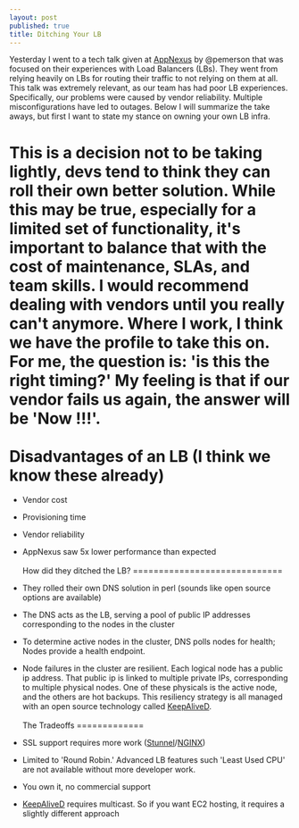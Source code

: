 ```yaml
---
layout: post
published: true
title: Ditching Your LB
---
```


Yesterday I went to a tech talk given at [AppNexus][1] by @pemerson that was focused on their experiences with Load Balancers (LBs). They went from relying heavily on LBs for routing their traffic to not relying on them at all. This talk was extremely relevant, as our team has had poor LB experiences. Specifically, our problems were caused by vendor reliability. Multiple misconfigurations have led to outages. Below I will summarize the take aways, but first I want to state my stance on owning your own LB infra. 

This is a decision not to be taking lightly, devs tend to think they can roll their own better solution. While this may be true, especially for a limited set of functionality, it's important to balance that with the cost of maintenance, SLAs, and team skills. I would recommend dealing with vendors until you really can't anymore. Where I work, I think we have the profile to take this on. For me, the question is: 'is this the right timing?' My feeling is that if our vendor fails us again, the answer will be 'Now !!!'.
<br><br>
Disadvantages of an LB (I think we know these already)
======================================================

* Vendor cost
* Provisioning time
* Vendor reliability
* AppNexus saw 5x lower performance than expected
<br><br>
How did they ditched the LB?
=============================

* They rolled their own DNS solution in perl (sounds like open source  options are available)
* The DNS acts as the LB, serving a pool of public IP addresses corresponding to the nodes in the cluster
* To determine active nodes in the cluster, DNS polls nodes for health; Nodes provide a health endpoint.
* Node failures in the cluster are resilient. Each logical node has a public ip address. That public ip is linked to multiple private IPs, corresponding to multiple physical nodes. One of these physicals is the active node, and the others are hot backups. This resiliency strategy is all managed with an open source technology called [KeepAliveD][2].
<br><br>
The Tradeoffs
=============

* SSL support requires more work ([Stunnel][3]/[NGINX][4])
* Limited to 'Round Robin.'  Advanced LB features such 'Least Used CPU' are not available without more developer work.
* You own it, no commercial support
* [KeepAliveD][2] requires multicast. So if you want EC2 hosting, it requires a slightly different approach

[1]: http://www.appnexus.com/       "AppNexus"
[2]: http://www.keepalived.org/			"KeepAliveD"
[3]: https://www.stunnel.org/index.html "Stunnel"
[4]: http://nginx.com/							"NGINX"